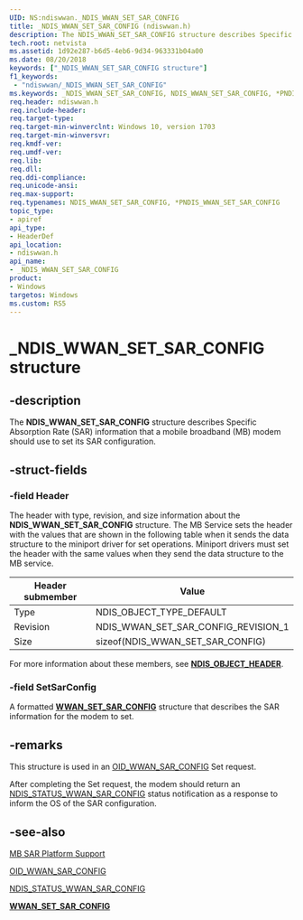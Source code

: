 ```yaml
---
UID: NS:ndiswwan._NDIS_WWAN_SET_SAR_CONFIG
title: _NDIS_WWAN_SET_SAR_CONFIG (ndiswwan.h)
description: The NDIS_WWAN_SET_SAR_CONFIG structure describes Specific Absorption Rate (SAR) information that a mobile broadband (MB) modem should use to set its SAR configuration.
tech.root: netvista
ms.assetid: 1d92e287-b6d5-4eb6-9d34-963331b04a00
ms.date: 08/20/2018
keywords: ["_NDIS_WWAN_SET_SAR_CONFIG structure"]
f1_keywords:
 - "ndiswwan/_NDIS_WWAN_SET_SAR_CONFIG"
ms.keywords: _NDIS_WWAN_SET_SAR_CONFIG, NDIS_WWAN_SET_SAR_CONFIG, *PNDIS_WWAN_SET_SAR_CONFIG, 
req.header: ndiswwan.h
req.include-header:
req.target-type:
req.target-min-winverclnt: Windows 10, version 1703
req.target-min-winversvr:
req.kmdf-ver:
req.umdf-ver:
req.lib:
req.dll:
req.ddi-compliance:
req.unicode-ansi:
req.max-support:
req.typenames: NDIS_WWAN_SET_SAR_CONFIG, *PNDIS_WWAN_SET_SAR_CONFIG
topic_type: 
- apiref
api_type: 
- HeaderDef
api_location: 
- ndiswwan.h
api_name: 
- _NDIS_WWAN_SET_SAR_CONFIG
product:
- Windows
targetos: Windows
ms.custom: RS5
---
```


# _NDIS_WWAN_SET_SAR_CONFIG structure

## -description

The **NDIS_WWAN_SET_SAR_CONFIG** structure describes Specific Absorption Rate (SAR) information that a mobile broadband (MB) modem should use to set its SAR configuration.

## -struct-fields

### -field Header

The header with type, revision, and size information about the **NDIS_WWAN_SET_SAR_CONFIG** structure. The MB Service sets the header with the values that are shown in the following table when it sends the data structure to the miniport driver for set operations. Miniport drivers must set the header with the same values when they send the data structure to the MB service.

| Header submember | Value |
| --- | --- |
| Type | NDIS_OBJECT_TYPE_DEFAULT |
| Revision | NDIS_WWAN_SET_SAR_CONFIG_REVISION_1 |
| Size | sizeof(NDIS_WWAN_SET_SAR_CONFIG) |

For more information about these members, see [**NDIS_OBJECT_HEADER**](../ntddndis/ns-ntddndis-_ndis_object_header.md).
 
### -field SetSarConfig
 
A formatted [**WWAN_SET_SAR_CONFIG**](../wwan/ns-wwan-_wwan_set_sar_config.md) structure that describes the SAR information for the modem to set.

## -remarks

This structure is used in an [OID_WWAN_SAR_CONFIG](https://docs.microsoft.com/windows-hardware/drivers/network/oid-wwan-sar-config) Set request.

After completing the Set request, the modem should return an [NDIS_STATUS_WWAN_SAR_CONFIG](https://docs.microsoft.com/windows-hardware/drivers/network/ndis-status-wwan-sar-config) status notification as a response to inform the OS of the SAR configuration.

## -see-also

[MB SAR Platform Support](https://docs.microsoft.com/windows-hardware/drivers/network/mb-sar-platform-support)

[OID_WWAN_SAR_CONFIG](https://docs.microsoft.com/windows-hardware/drivers/network/oid-wwan-sar-config)

[NDIS_STATUS_WWAN_SAR_CONFIG](https://docs.microsoft.com/windows-hardware/drivers/network/ndis-status-wwan-sar-config)

[**WWAN_SET_SAR_CONFIG**](../wwan/ns-wwan-_wwan_set_sar_config.md)
